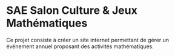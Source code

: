 # SAE Salon Culture & Jeux Mathématiques

Ce projet consiste à créer un site internet permettant de gérer un événement annuel proposant des activités mathématiques.

